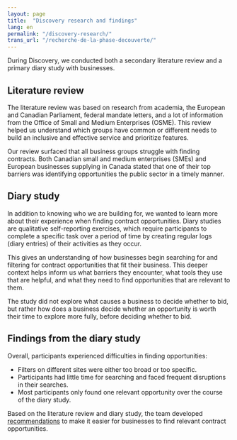 ```yaml
---
layout: page
title:  "Discovery research and findings"
lang: en
permalink: "/discovery-research/"
trans_url: "/recherche-de-la-phase-decouverte/"
---
```


During Discovery, we conducted both a secondary literature review and a primary diary study with businesses. 

## Literature review 
The literature review was based on research from academia, the European and Canadian Parliament, federal mandate letters, and a lot of information from the Office of Small and Medium Enterprises (OSME). This review helped us understand which groups have common or different needs to build an inclusive and effective service and prioritize features.

Our review surfaced that all business groups struggle with finding contracts. Both Canadian small and medium enterprises (SMEs) and European businesses supplying in Canada stated that one of their top barriers was identifying opportunities the public sector in a timely manner.

## Diary study
In addition to knowing who we are building for, we wanted to learn more about their experience when finding contract opportunities. Diary studies are qualitative self-reporting exercises, which require participants to complete a specific task over a period of time by creating regular logs (diary entries) of their activities as they occur. 

This gives an understanding of how businesses begin searching for and filtering for contract opportunities that fit their business. This deeper context helps inform us what barriers they encounter, what tools they use that are helpful, and what they need to find opportunities that are relevant to them. 

The study did not explore what causes a business to decide whether to bid, but rather how does a business decide whether an opportunity is worth their time to explore more fully, before deciding whether to bid. 

## Findings from the diary study

Overall, participants experienced difficulties in finding opportunities:

* Filters on different sites were either too broad or too specific.
* Participants had little time for searching and faced frequent disruptions in their searches.
* Most participants only found one relevant opportunity over the course of the diary study.

Based on the literature review and diary study, the team developed [recommendations](https://cds-snc.github.io/pspc-documentation/moving-forward/) to make it easier for businesses to find relevant contract opportunities.

